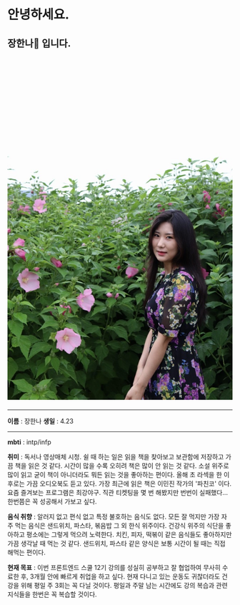# 안녕하세요.

## 장한나🌟 입니다.

## ![장한나](./assets/md/hanna%20.jpg)

---

**이름** : 장한나
**생일** : 4.23

---

**mbti** : intp/infp

**취미** : 독서나 영상매체 시청.
쉴 때 하는 일은 읽을 책을 찾아보고 보관함에 저장하고 가끔 책을 읽은 것 같다. 시간이 많을 수록 오히려 책은 많이 안 읽는 것 같다. 소설 위주로 많이 읽고 굳이 책이 아니더라도 뭐든 읽는 것을 좋아하는 편이다. 올해 초 라섹을 한 이후로는 가끔 오디오북도 듣고 있다. 가장 최근에 읽은 책은 이민진 작가의 '파친코' 이다.
요즘 즐겨보는 프로그램은 최강야구. 직관 티켓팅을 몇 번 해봤지만 번번이 실패했다... 한번쯤은 꼭 성공해서 가보고 싶다.

**음식 취향** : 알러지 없고 편식 없고 특정 불호하는 음식도 없다. 모든 잘 먹지만 가장 자주 먹는 음식은 샌드위치, 파스타, 볶음밥 그 외 한식 위주이다. 건강식 위주의 식단을 좋아하고 평소에는 그렇게 먹으려 노력한다. 치킨, 피자, 떡볶이 같은 음식들도 좋아하지만 가끔 생각날 때 먹는 것 같다. 샌드위치, 파스타 같은 양식은 보통 시간이 될 때는 직접 해먹는 편이다.

**현재 목표** : 이번 프론트엔드 스쿨 12기 강의를 성실히 공부하고 잘 협업하여 무사히 수료한 후, 3개월 안에 빠르게 취업을 하고 싶다.
현재 다니고 있는 운동도 귀찮더라도 건강을 위해 평일 주 3회는 꼭 다닐 것이다. 평일과 주말 남는 시간에도 강의 복습과 관련 지식들을 한번은 꼭 복습할 것이다.
